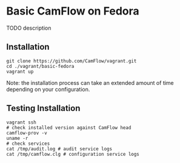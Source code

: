 # Basic CamFlow on Fedora

TODO description

## Installation

```
git clone https://github.com/CamFlow/vagrant.git
cd ./vagrant/basic-fedora
vagrant up
```

Note: the installation process can take an extended amount of time depending on your configuration.

## Testing Installation

``` shell
vagrant ssh
# check installed version against CamFlow head
camflow-prov -v
uname -r
# check services
cat /tmp/audit.log # audit service logs
cat /tmp/camflow.clg # configuration service logs
```
